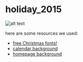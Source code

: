 # holiday_2015

![alt text](http://www.azoosh.com/wp-content/uploads/2014/12/A-Charlie-Brown-Christmas-merry-snoopy-singing-in-snow-animation-Xmas-tree-snowing-animated-gif.gif)

here are some resources we used:
* [free Christmas fonts!](http://designeditor.typepad.com/design_editor/2011/12/font-friday-free-christmas-fonts.html)
* [calendar background](http://www.twitterevolutions.com/bgs/red-christmas-lights-twitter-background.jpg)
* [homepage background](http://bgfons.com/img/misc/christmas)